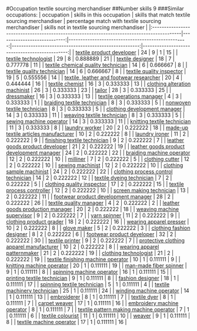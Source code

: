 #Occupation textile sourcing merchandiser
##Number skills 9
###Similar occupations:
| occupation                                                                                |   skills in this occupation |   skills that match textile sourcing merchandiser |   percentage match with textile sourcing merchandiser |   skills not in textile sourcing merchandiser |
|:------------------------------------------------------------------------------------------|----------------------------:|--------------------------------------------------:|------------------------------------------------------:|----------------------------------------------:|
| [textile product developer](textile_product_developer.md)                                 |                          24 |                                                 9 |                                              1        |                                            15 |
| [textile technologist](textile_technologist.md)                                           |                          29 |                                                 8 |                                              0.888889 |                                            21 |
| [textile designer](textile_designer.md)                                                   |                          18 |                                                 7 |                                              0.777778 |                                            11 |
| [textile chemical quality technician](textile_chemical_quality_technician.md)             |                          14 |                                                 6 |                                              0.666667 |                                             8 |
| [textile quality technician](textile_quality_technician.md)                               |                          14 |                                                 6 |                                              0.666667 |                                             8 |
| [textile quality inspector](textile_quality_inspector.md)                                 |                          19 |                                                 5 |                                              0.555556 |                                            14 |
| [textile, leather and footwear researcher](textile,_leather_and_footwear_researcher.md)   |                          20 |                                                 4 |                                              0.444444 |                                            16 |
| [textile chemist](textile_chemist.md)                                                     |                          16 |                                                 3 |                                              0.333333 |                                            13 |
| [clothing alteration machinist](clothing_alteration_machinist.md)                         |                          26 |                                                 3 |                                              0.333333 |                                            23 |
| [tailor](tailor.md)                                                                       |                          28 |                                                 3 |                                              0.333333 |                                            25 |
| [dressmaker](dressmaker.md)                                                               |                          16 |                                                 3 |                                              0.333333 |                                            13 |
| [textile operations manager](textile_operations_manager.md)                               |                           4 |                                                 3 |                                              0.333333 |                                             1 |
| [braiding textile technician](braiding_textile_technician.md)                             |                           8 |                                                 3 |                                              0.333333 |                                             5 |
| [nonwoven  textile technician](nonwoven__textile_technician.md)                           |                           8 |                                                 3 |                                              0.333333 |                                             5 |
| [clothing development manager](clothing_development_manager.md)                           |                          14 |                                                 3 |                                              0.333333 |                                            11 |
| [weaving textile technician](weaving_textile_technician.md)                               |                           8 |                                                 3 |                                              0.333333 |                                             5 |
| [sewing machine operator](sewing_machine_operator.md)                                     |                          14 |                                                 3 |                                              0.333333 |                                            11 |
| [knitting textile technician](knitting_textile_technician.md)                             |                          11 |                                                 3 |                                              0.333333 |                                             8 |
| [laundry worker](laundry_worker.md)                                                       |                          20 |                                                 2 |                                              0.222222 |                                            18 |
| [made-up textile articles manufacturer](made-up_textile_articles_manufacturer.md)         |                          10 |                                                 2 |                                              0.222222 |                                             8 |
| [laundry ironer](laundry_ironer.md)                                                       |                          11 |                                                 2 |                                              0.222222 |                                             9 |
| [finishing textile technician](finishing_textile_technician.md)                           |                           9 |                                                 2 |                                              0.222222 |                                             7 |
| [leather goods product developer](leather_goods_product_developer.md)                     |                          21 |                                                 2 |                                              0.222222 |                                            19 |
| [leather goods product development manager](leather_goods_product_development_manager.md) |                          24 |                                                 2 |                                              0.222222 |                                            22 |
| [braiding machine operator](braiding_machine_operator.md)                                 |                          12 |                                                 2 |                                              0.222222 |                                            10 |
| [milliner](milliner.md)                                                                   |                           7 |                                                 2 |                                              0.222222 |                                             5 |
| [clothing cutter](clothing_cutter.md)                                                     |                          12 |                                                 2 |                                              0.222222 |                                            10 |
| [sewing machinist](sewing_machinist.md)                                                   |                          12 |                                                 2 |                                              0.222222 |                                            10 |
| [clothing sample machinist](clothing_sample_machinist.md)                                 |                          24 |                                                 2 |                                              0.222222 |                                            22 |
| [clothing process control technician](clothing_process_control_technician.md)             |                          14 |                                                 2 |                                              0.222222 |                                            12 |
| [textile dyeing technician](textile_dyeing_technician.md)                                 |                           7 |                                                 2 |                                              0.222222 |                                             5 |
| [clothing quality inspector](clothing_quality_inspector.md)                               |                          17 |                                                 2 |                                              0.222222 |                                            15 |
| [textile process controller](textile_process_controller.md)                               |                          12 |                                                 2 |                                              0.222222 |                                            10 |
| [screen making technician](screen_making_technician.md)                                   |                          13 |                                                 2 |                                              0.222222 |                                            11 |
| [footwear product development manager](footwear_product_development_manager.md)           |                          28 |                                                 2 |                                              0.222222 |                                            26 |
| [textile quality manager](textile_quality_manager.md)                                     |                           4 |                                                 2 |                                              0.222222 |                                             2 |
| [leather goods production manager](leather_goods_production_manager.md)                   |                          20 |                                                 2 |                                              0.222222 |                                            18 |
| [weaving machine supervisor](weaving_machine_supervisor.md)                               |                           9 |                                                 2 |                                              0.222222 |                                             7 |
| [yarn spinner](yarn_spinner.md)                                                           |                          11 |                                                 2 |                                              0.222222 |                                             9 |
| [clothing product grader](clothing_product_grader.md)                                     |                          18 |                                                 2 |                                              0.222222 |                                            16 |
| [wearing apparel presser](wearing_apparel_presser.md)                                     |                          10 |                                                 2 |                                              0.222222 |                                             8 |
| [glove maker](glove_maker.md)                                                             |                           5 |                                                 2 |                                              0.222222 |                                             3 |
| [clothing fashion designer](clothing_fashion_designer.md)                                 |                           8 |                                                 2 |                                              0.222222 |                                             6 |
| [footwear product developer](footwear_product_developer.md)                               |                          32 |                                                 2 |                                              0.222222 |                                            30 |
| [textile printer](textile_printer.md)                                                     |                           9 |                                                 2 |                                              0.222222 |                                             7 |
| [protective clothing apparel manufacturer](protective_clothing_apparel_manufacturer.md)   |                          10 |                                                 2 |                                              0.222222 |                                             8 |
| [wearing apparel patternmaker](wearing_apparel_patternmaker.md)                           |                          21 |                                                 2 |                                              0.222222 |                                            19 |
| [clothing technologist](clothing_technologist.md)                                         |                          21 |                                                 2 |                                              0.222222 |                                            19 |
| [textile finishing machine operator](textile_finishing_machine_operator.md)               |                          10 |                                                 1 |                                              0.111111 |                                             9 |
| [knitting machine operator](knitting_machine_operator.md)                                 |                          20 |                                                 1 |                                              0.111111 |                                            19 |
| [man-made fiber spinner](man-made_fiber_spinner.md)                                       |                           9 |                                                 1 |                                              0.111111 |                                             8 |
| [spinning machine operator](spinning_machine_operator.md)                                 |                          16 |                                                 1 |                                              0.111111 |                                            15 |
| [printing textile technician](printing_textile_technician.md)                             |                           9 |                                                 1 |                                              0.111111 |                                             8 |
| [fashion designer](fashion_designer.md)                                                   |                          18 |                                                 1 |                                              0.111111 |                                            17 |
| [spinning textile technician](spinning_textile_technician.md)                             |                           5 |                                                 1 |                                              0.111111 |                                             4 |
| [textile machinery technician](textile_machinery_technician.md)                           |                          25 |                                                 1 |                                              0.111111 |                                            24 |
| [winding machine operator](winding_machine_operator.md)                                   |                          14 |                                                 1 |                                              0.111111 |                                            13 |
| [embroiderer](embroiderer.md)                                                             |                           8 |                                                 1 |                                              0.111111 |                                             7 |
| [textile dyer](textile_dyer.md)                                                           |                           8 |                                                 1 |                                              0.111111 |                                             7 |
| [carpet weaver](carpet_weaver.md)                                                         |                          17 |                                                 1 |                                              0.111111 |                                            16 |
| [embroidery machine operator](embroidery_machine_operator.md)                             |                           8 |                                                 1 |                                              0.111111 |                                             7 |
| [textile pattern making machine operator](textile_pattern_making_machine_operator.md)     |                           7 |                                                 1 |                                              0.111111 |                                             6 |
| [textile colourist](textile_colourist.md)                                                 |                          11 |                                                 1 |                                              0.111111 |                                            10 |
| [weaver](weaver.md)                                                                       |                           9 |                                                 1 |                                              0.111111 |                                             8 |
| [textile machine operator](textile_machine_operator.md)                                   |                          17 |                                                 1 |                                              0.111111 |                                            16 |

